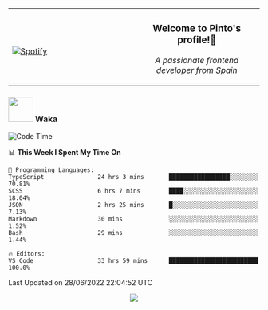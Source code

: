 <table width="100%" align="center"> 
  <tr>
  <td width="50%">
      
&nbsp; <br> [![Spotify](https://novatorem-zeta-rust.vercel.app/api/spotify)](https://open.spotify.com/user/novatorem-zeta-rust)

  </td>
  <td width="50%">
    <h3 align="center">Welcome to Pinto's profile!👋</h3>
    <p align="center"><em>A passionate frontend developer from Spain</em></p>
  </td>
  </table>

### <img src="https://media.giphy.com/media/VgCDAzcKvsR6OM0uWg/giphy.gif" width="50"> Waka

  <!--START_SECTION:waka-->
![Code Time](http://img.shields.io/badge/Code%20Time-582%20hrs%201%20min-blue)

📊 **This Week I Spent My Time On** 

```text
💬 Programming Languages: 
TypeScript               24 hrs 3 mins       █████████████████░░░░░░░░   70.81% 
SCSS                     6 hrs 7 mins        ████░░░░░░░░░░░░░░░░░░░░░   18.04% 
JSON                     2 hrs 25 mins       █░░░░░░░░░░░░░░░░░░░░░░░░   7.13% 
Markdown                 30 mins             ░░░░░░░░░░░░░░░░░░░░░░░░░   1.52% 
Bash                     29 mins             ░░░░░░░░░░░░░░░░░░░░░░░░░   1.44%

🔥 Editors: 
VS Code                  33 hrs 59 mins      █████████████████████████   100.0%

```


 Last Updated on 28/06/2022 22:04:52 UTC
<!--END_SECTION:waka-->

<div align="center">
<img src="https://github-readme-stats-gilt-tau.vercel.app/api/top-langs/?username=pinto-hub&layout=compact&theme=dracula" />
</div>
